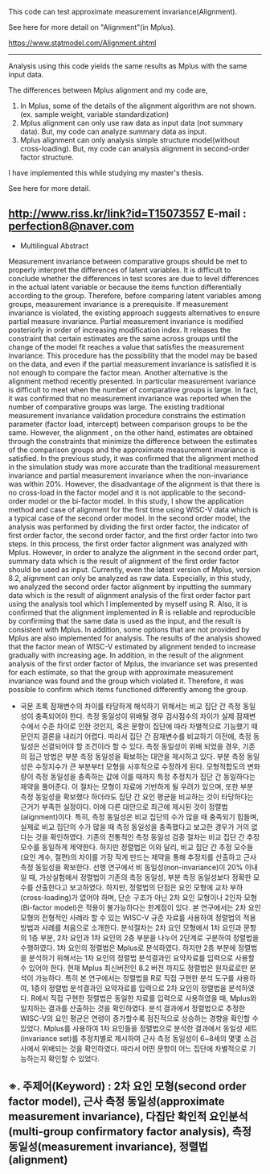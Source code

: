 This code can test approximate measurement invariance(Alignment).

See here for more detail on "Alignment"(in Mplus).

https://www.statmodel.com/Alignment.shtml

----------------------------------------------------------------------------------------------------------------------------------------

Analysis using this code yields the same results as Mplus with the same input data.

The differences between Mplus alignment and my code are,
1) In Mplus, some of the details of the alignment algorithm are not shown. (ex. sample weight, variable standardization)
2) Mplus alignment can only use raw data as input data (not summary data).
   But, my code can analyze summary data as input.
3) Mplus alignment can only analysis simple structure model(without cross-loading).
   But, my code can analysis alignment in second-order factor structure.

I have implemented this while studying my master's thesis.

See here for more detail.

http://www.riss.kr/link?id=T15073557
E-mail : perfection8@naver.com
----------------------------------------------------------------------------------------------------------------------------------------
- Multilingual Abstract

Measurement invariance between comparative groups should be met to properly interpret the differences of latent variables. It is difficult to conclude whether the differences in test scores are due to level differences in the actual latent variable or because the items function differentially according to the group. Therefore, before comparing latent variables among groups, measurement invariance is a prerequisite.
If measurement invariance is violated, the existing approach suggests alternatives to ensure partial measure invariance. Partial measurement invariance is modified posteriorly in order of increasing modification index. It releases the constraint that certain estimates are the same across groups until the change of the model fit reaches a value that satisfies the measurement invariance. This procedure has the possibility that the model may be based on the data, and even if the partial measurement invariance is satisfied it is not enough to compare the factor mean.
Another alternative is the alignment method recently presented. In particular measurement ivariance is difficult to meet when the number of comparative groups is large. In fact, it was confirmed that no measurement invariance was reported when the number of comparative groups was large. The existing traditional measurement invariance validation procedure constrains the estimation parameter (factor load, intercept) between comparison groups to be the same. However, the alignment , on the other hand, estimates are obtained through the constraints that minimize the difference between the estimates of the comparison groups and the approximate measurement invariance is satisfied. In the previous study, it was confirmed that the alignment method in the simulation study was more accurate than the traditional measurement invariance and partial measurement invariance when the non-invariance was within 20%.
However, the disadvantage of the alignment is that there is no cross-load in the factor model and it is not applicable to the second-order model or the bi-factor model. In this study, I show the application method and case of alignment for the first time using WISC-V data which is a typical case of the second order model. In the second order model, the analysis was performed by dividing the first order factor, the indicator of first order factor, the second order factor, and the first order factor into two steps. In this process, the first order factor alignment was analyzed with Mplus. However, in order to analyze the alignment in the second order part, summary data which is the result of alignment of the first order factor should be used as input. Currently, even the latest version of Mplus, version 8.2, alignment can only be analyzed as raw data. Especially, in this study, we analyzed the second order factor alignment by inputting the summary data which is the result of alignment analysis of the first order factor part using the analysis tool which I implemented by myself using R. Also, it is confirmed that the alignment implemented in R is reliable and reproducible by confirming that the same data is used as the input, and the result is consistent with Mplus. In addition, some options that are not provided by Mplus are also implemented for analysis.
The results of the analysis showed that the factor mean of WISC-V estimated by alignment tended to increase gradually with increasing age. In addition, in the result of the alignment analysis of the first order factor of Mplus, the invariance set was presented for each estimate, so that the group with approximate measurement invariance was found and the group which violated it. Therefore, it was possible to confirm which items functioned differently among the group.

- 국문 초록
 잠재변수의 차이를 타당하게 해석하기 위해서는 비교 집단 간 측정 동일성이 충족되어야 한다. 측정 동일성이 위배될 경우 검사점수의 차이가 실제 잠재변수에서 수준 차이로 인한 것인지, 혹은 문항이 집단에 따라 차별적으로 기능했기 때문인지 결론을 내리기 어렵다. 따라서 집단 간 잠재변수를 비교하기 이전에, 측정 동일성은 선결되어야 할 조건이라 할 수 있다.
측정 동일성이 위배 되었을 경우, 기존의 접근 방법은 부분 측정 동일성을 확보하는 대안을 제시하고 있다. 부분 측정 동일성은 수정지수가 큰 부분부터 모형을 사후적으로 수정하게 된다. 모형적합도의 변화량이 측정 동일성을 충족하는 값에 이를 때까지 특정 추정치가 집단 간 동일하다는 제약을 풀어준다. 이 절차는 모형이 자료에 기반하게 될 우려가 있으며, 또한 부분 측정 동일성을 확보했다 하더라도 집단 간 요인 평균을 비교하는 것이 타당하다는 근거가 부족한 실정이다.
이에 다른 대안으로 최근에 제시된 것이 정렬법(alignment)이다. 특히, 측정 동일성은 비교 집단의 수가 많을 때 충족되기 힘들며, 실제로 비교 집단의 수가 많을 때 측정 동일성을 충족했다고 보고한 경우가 거의 없다는 것을 확인하였다. 기존의 전통적인 측정 동일성 검증 절차는 비교 집단 간 추정 모수를 동일하게 제약한다. 하지만 정렬법은 이와 달리, 비교 집단 간 추정 모수들(요인 계수, 절편)의 차이를 가장 작게 만드는 제약을 통해 추정치를 산출하고 근사 측정 동일성을 확보한다. 선행 연구에서 비 동일성(non-invariance)이 20% 이내일 때, 가상실험에서 정렬법이 기존의 측정 동일성, 부분 측정 동일성보다 정확한 모수를 산출한다고 보고하였다.
하지만, 정렬법의 단점은 요인 모형에 교차 부하(cross-loading)가 없어야 하며, 단순 구조가 아닌 2차 요인 모형이나 2인자 모형(Bi-factor model)은 적용이 불가능하다는 한계점이 있다. 본 연구에서는 2차 요인 모형의 전형적인 사례라 할 수 있는 WISC-V 규준 자료를 사용하여 정렬법의 적용 방법과 사례를 처음으로 소개한다. 분석절차는 2차 요인 모형에서 1차 요인과 문항의 1층 부분, 2차 요인과 1차 요인의 2층 부분을 나누어 2단계로 구분하여 정렬법을 수행하였다. 1차 요인의 정렬법은 Mplus로 분석하였다. 하지만 2층 부분에 정렬법을 분석하기 위해서는 1차 요인의 정렬법 분석결과인 요약자료를 입력으로 사용할 수 있어야 한다. 현재 Mplus 최신버전인 8.2 버전 까지도 정렬법은 원자료로만 분석이 가능하다. 특히 본 연구에서는 정렬법을 R로 직접 구현한 분석 도구를 사용하여, 1층의 정렬법 분석결과인 요약자료를 입력으로 2차 요인의 정렬법을 분석하였다. R에서 직접 구현한 정렬법은 동일한 자료를 입력으로 사용하였을 때, Mplus와 일치하는 결과를 산출하는 것을 확인하였다.
분석 결과에서 정렬법으로 추정한 WISC-V의 요인 평균은 연령이 증가할수록 점진적으로 상승하는 경향을 확인할 수 있었다. Mplus를 사용하여 1차 요인들을 정렬법으로 분석한 결과에서 동일성 세트(invariance set)를 추정치별로 제시하여 근사 측정 동일성이 6~8세의 몇몇 소검사에서 위배되는 것을 확인하였다. 따라서 어떤 문항이 어느 집단에 차별적으로 기능하는지 확인할 수 있었다.

※. 주제어(Keyword) : 2차 요인 모형(second order factor model), 근사 측정 동일성(approximate measurement invariance), 다집단 확인적 요인분석(multi-group confirmatory factor analysis), 측정 동일성(measurement invariance), 정렬법(alignment)
----------------------------------------------------------------------------------------------------------------------------------------
